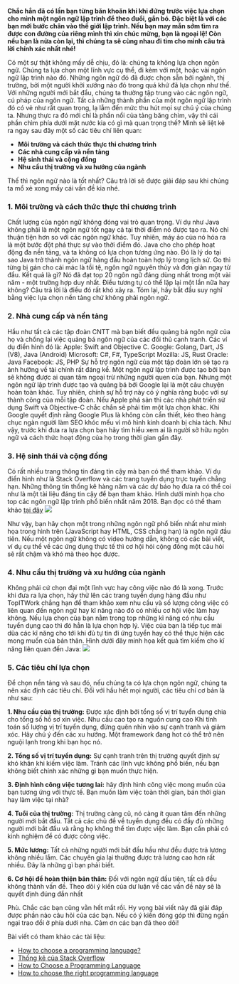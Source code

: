 **Chắc hẳn đã có lần bạn từng băn khoăn khi khi đứng trước việc lựa chọn cho mình một ngôn ngữ lập trình để theo đuổi, gắn bó. Đặc biệt là với các bạn mới bước chân vào thế giới lập trình. Nếu bạn may mắn sớm tìm ra được con đường của riêng mình thì xin chúc mừng, bạn là ngoại lệ! Còn nếu bạn là nửa còn lại, thì chúng ta sẽ cùng nhau đi tìm cho mình câu trả lời chính xác nhất nhé!**

Có một sự thật không mấy dễ chịu, đó là: chúng ta không lựa chọn ngôn ngữ. Chúng ta lựa chọn một lĩnh vực cụ thể, đi kèm với một, hoặc vài ngôn ngữ lập trình nào đó. Những ngôn ngữ đó đã được chọn sẵn bởi ngành, thị trường, bởi một người khởi xướng nào đó trong quá khứ đã lựa chọn như thế.
Với những người mới bắt đầu, chúng ta thường tập trung vào các ngôn ngữ, cú pháp của ngôn ngữ. Tất cả những thành phần của một ngôn ngữ lập trình đó có vẻ như rất quan trọng, lạ lẫm đến mức thu hút mọi sự chú ý của chúng ta. Nhưng thực ra đó mới chỉ là phần nổi của tảng băng chìm, vậy thì cái phần chìm phía dưới mặt nước kia có gì mà quan trọng thế? Mình sẽ liệt kê ra ngay sau đây một số các tiêu chí liên quan:

* **Môi trường và cách thức thực thi chương trình**
* **Các nhà cung cấp và nền tảng**
* **Hệ sinh thái và cộng đồng**
* **Nhu cầu thị trường và xu hướng của ngành**

Thế thì ngôn ngữ nào là tốt nhất? Câu trả lời sẽ được giải đáp sau khi chúng ta mổ xẻ xong mấy cái vấn đề kia nhé.

### 1. Môi trường và cách thức thực thi chương trình
Chất lượng của ngôn ngữ không đóng vai trò quan trọng. Ví dụ như Java không phải là một ngôn ngữ tốt ngay cả tại thời điểm nó được tạo ra. Nó chỉ thuận tiện hơn so với các ngôn ngữ khác. Tuy nhiên, máy ảo của nó hóa ra là một bước đột phá thực sự vào thời điểm đó. Java cho cho phép hoạt động đa nền tảng, và ta không có lựa chọn tương ứng nào. Đó là lý do tại sao Java trở thành ngôn ngữ hàng đầu hoàn toàn hợp lý trong lịch sử.
Go thì từng bị gán cho cái mác là tồi tệ, ngôn ngữ nguyên thủy và đơn giản ngay từ đầu. Kết quả là gì? Nó đã đạt top 20 ngôn ngữ đáng dùng nhất trong một vài năm - một trường hợp duy nhất. Điều tương tự có thể lặp lại một lần nữa hay không? Câu trả lời là điều đó rất khó xảy ra.
Tóm lại, hãy bắt đầu suy nghĩ bằng việc lựa chọn nền tảng chứ không phải ngôn ngữ.

### 2. Nhà cung cấp và nền tảng
Hầu như tất cả các tập đoàn CNTT mà bạn biết đều quảng bá ngôn ngữ của họ và chống lại việc quảng bá ngôn ngữ của các đối thủ cạnh tranh. Các ví dụ điển hình đó là:
Apple: Swift and Objective C.
Google: Golang, Dart, JS (V8), Java (Android)
Microsoft: C#, F#, TypeScript
Mozilla: JS, Rust
Oracle: Java
Facebook: JS, PHP
Sự hỗ trợ ngôn ngữ của một tập đoàn lớn sẽ tạo ra ảnh hưởng về tài chính rất đáng kể. Một ngôn ngữ lập trình được tạo bởi bạn sẽ không được ai quan tâm ngoại trừ những người quen của bạn. Nhưng một ngôn ngữ lập trình được tạo và quảng bá bởi Google lại là một câu chuyện hoàn toàn khác. Tuy nhiên, chính sự hỗ trợ này có ý nghĩa ràng buộc với sự thành công của mỗi tập đoàn. Nếu Apple phá sản thì các nhà phát triển sử dụng Swift và Objective-C chắc chắn sẽ phải tìm một lựa chọn khác. Khi Google quyết định rằng Google Plus là không còn cần thiết, kéo theo hàng chục ngàn người làm SEO khóc mếu vì mô hình kinh doanh bị chia tách.
Như vậy, trước khi đưa ra lựa chọn bạn hãy tìm hiểu xem ai là người sở hữu ngôn ngữ và cách thức hoạt động của họ trong thời gian gần đây.

### 3. Hệ sinh thái và cộng đồng
Có rất nhiều trang thông tin đáng tin cậy mà bạn có thể tham khảo. Ví dụ điển hình như là Stack Overflow và các trang tuyển dụng trực tuyến chẳng hạn. Những thông tin thống kê hàng năm và các dự báo họ đưa ra có thể coi như là một tài liệu đáng tin cậy để bạn tham khảo. Hình dưới minh họa cho top các ngôn ngữ lập trình phổ biến nhất năm 2018. Bạn đọc có thể tham khảo [tại đây](https://insights.stackoverflow.com/survey/2018#technology)
![](https://images.viblo.asia/35db9876-9a7d-4560-8daa-788e8fdfd7ad.jpg)

Như vậy, bạn hãy chọn một trong những ngôn ngữ phổ biến nhất như minh họa trong hình trên (JavaScript hay HTML, CSS chẳng hạn) là ngôn ngữ đầu tiên. Nếu một ngôn ngữ không có video hướng dẫn, không có các bài viết, ví dụ cụ thể về các ứng dụng thực tế thì cơ hội hỏi cộng đồng một câu hỏi sẽ rất chậm và khó mà theo học được.

### 4. Nhu cầu thị trường và xu hướng của ngành
Không phải cứ chọn đại một lĩnh vực hay công việc nào đó là xong. Trước khi đưa ra lựa chọn, hãy thử lên các trang tuyển dụng hàng đầu như TopITWork chẳng hạn để tham khảo xem nhu cầu và số lượng công việc có liên quan đến ngôn ngữ hay kĩ năng nào đó có nhiều cơ hội việc làm hay không. Nếu lựa chọn của bạn nằm trong top những kĩ năng có nhu cầu tuyển dụng cao thì đó hẳn là lựa chọn hợp lý. Việc của bạn là tiếp tục mài dũa các kĩ năng cho tới khi đủ tự tin đi ứng tuyển hay có thể thực hiện các mong muốn của bản thân.
Hình dưới đây minh họa kết quả tìm kiếm cho kĩ năng liên quan đến Java:
![](https://images.viblo.asia/c624c195-2b0e-4b28-8581-af165e556b08.jpg)
### 5. Các tiêu chí lựa chọn
Để chọn nền tảng và sau đó, nếu chúng ta có lựa chọn ngôn ngữ, chúng ta nên xác định các tiêu chí. Đối với hầu hết mọi người, các tiêu chí cơ bản là như sau:

**1. Nhu cầu của thị trường:** Được xác định bởi tổng số vị trí tuyển dụng chia cho tổng số hồ sơ xin việc. Nhu cầu cao tạo ra nguồn cung cao
Khi tính toán số lượng vị trí tuyển dụng, đừng quên nhìn vào sự cạnh tranh và giảm xóc. Hãy chú ý đến các xu hướng. Một framework đang hot có thể trở nên nguội lạnh trong khi bạn học nó.

**2. Tổng số vị trí tuyển dụng:**  Sự cạnh tranh trên thị trường quyết định sự khó khăn khi kiếm việc làm. Tránh các lĩnh vực không phổ biến, nếu bạn không biết chính xác những gì bạn muốn thực hiện.

**3. Định hình công việc tương lai:** hãy định hình công việc mong muốn của bạn tương ứng với thực tế. Bạn muốn làm việc toàn thời gian, bán thời gian hay làm việc tại nhà?

**4. Tuổi của thị trường:** Thị trường càng cũ, nó càng ít quan tâm đến những người mới bắt đầu. Tất cả các chủ đề về tuyển dụng đều có đầy đủ những người mới bắt đầu và rằng họ không thể tìm được việc làm. Bạn cần phải có kinh nghiệm để có được công việc.

**5. Mức lương:**  Tất cả những người mới bắt đầu hầu như đều được trả lương không nhiều lắm. Các chuyên gia lại thường được trả lương cao hơn rất nhiều. Đây là những gì bạn phải biết.

**6. Cơ hội để hoàn thiện bản thân:** Đối với ngôn ngữ đầu tiên, tất cả đều không thành vấn đề. Theo dõi ý kiến của dư luận về các vấn đề này sẽ là quyết định đúng đắn nhất

Phù. Chắc các bạn cũng vằn hết mắt rồi. Hy vọng bài viết này đã giải đáp được phần nào câu hỏi của các bạn. Nếu có ý kiến đóng góp thì đừng ngần ngại trao đổi ở phía dưới nha. Cảm ơn các bạn đã theo dõi!

Bài viết có tham khảo các tài liệu:
- [How to choose a programming language?](https://mkdev.me/en/posts/how-to-choose-a-programming-language)
- [Thống kê của Stack Overflow](https://insights.stackoverflow.com/survey/2018#technology)
- [How to Choose a Programming Language](https://blog.teamtreehouse.com/choose-programming-language)
- [How to choose the right programming language](https://www.pluralsight.com/blog/software-development/choose-programming-language)
